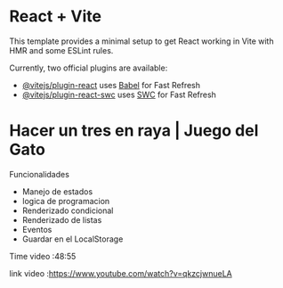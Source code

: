 # React + Vite

This template provides a minimal setup to get React working in Vite with HMR and some ESLint rules.

Currently, two official plugins are available:

- [@vitejs/plugin-react](https://github.com/vitejs/vite-plugin-react/blob/main/packages/plugin-react/README.md) uses [Babel](https://babeljs.io/) for Fast Refresh
- [@vitejs/plugin-react-swc](https://github.com/vitejs/vite-plugin-react-swc) uses [SWC](https://swc.rs/) for Fast Refresh


# Hacer un tres en raya | Juego del Gato

Funcionalidades
- Manejo de estados
- logica de programacion
- Renderizado condicional
- Renderizado de listas
- Eventos
- Guardar en el LocalStorage

Time video :48:55

link video :https://www.youtube.com/watch?v=qkzcjwnueLA